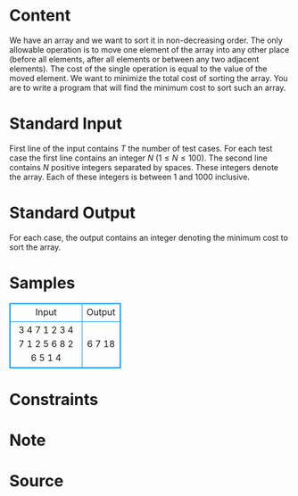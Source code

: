 
# Content

We have an array and we want to sort it in non-decreasing order. The only allowable operation is to move one element of the array into any other place (before all elements, after all elements or between any two adjacent elements). The cost of the single operation is equal to the value of the moved element. We want to minimize the total cost of sorting the array. You are to write a program that will find the minimum cost to sort such an array.

# Standard Input

First line of the input contains $T$ the number of test cases. For each test case the first line contains an integer $N$ $(1 ≤ N ≤ 100)$. The second line contains $N$ positive integers separated by spaces. These integers denote the array. Each of these integers is between $1$ and $1000$ inclusive.

# Standard Output

For each case, the output contains an integer denoting the minimum cost to sort the array.

# Samples

<style>
        table,table tr th, table tr td { border:1px solid #0094ff; }
        table { width: 200px; min-height: 25px; line-height: 25px; text-align: center; border-collapse: collapse;}   
    </style>
<table>
	<tr>
		<td>Input</td>
		<td>Output</td>
	</tr>
<tr><td>3
4
7 1 2 3
4
7 1 2 5
6
8 2 6 5 1 4</td><td>6
7 
18</td></tr></table>


# Constraints



# Note



# Source


